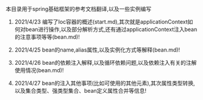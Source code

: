 本目录用于spring基础框架的参考文档翻译,以及一些实例编写
1) 2021/4/23 编写了Ioc容器的概述(start.md),其次就是applicationContext如何对bean进行操作,以及部分解析方式,还有通过applicationContext注入bean的注意事项等等(bean.md)!
2) 2021/4/25 bean的name,alias属性,以及实例化方式等解释(bean.md)!

3) 2021/4/26 bean的依赖注入解释,以及循环依赖问题,以及依赖注入有关的注解使用情况(bean.md)!

4) 2021/4/27 bean的注入其他事项(比如可使用的其他元素),其次属性类型转换,以及集合类型、强类型集合、bean定义属性合并等信息!
